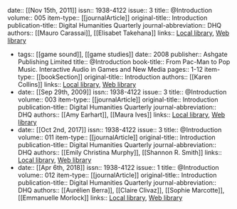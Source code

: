 date:: [[Nov 15th, 2011]]
issn:: 1938-4122
issue:: 3
title:: @Introduction
volume:: 005
item-type:: [[journalArticle]]
original-title:: Introduction
publication-title:: Digital Humanities Quarterly
journal-abbreviation:: DHQ
authors:: [[Mauro Carassai]], [[Elisabet Takehana]]
links:: [Local library](zotero://select/groups/2386895/items/SB5Q3MQG), [Web library](https://www.zotero.org/groups/2386895/items/SB5Q3MQG)

- tags:: [[game sound]], [[game studies]]
  date:: 2008
  publisher:: Ashgate Publishing Limited
  title:: @Introduction
  book-title:: From Pac-Man to Pop Music. Interactive Audio in Games and New Media
  pages:: 1-12
  item-type:: [[bookSection]]
  original-title:: Introduction
  authors:: [[Karen Collins]]
  links:: [Local library](zotero://select/groups/2386895/items/UMB6EJGV), [Web library](https://www.zotero.org/groups/2386895/items/UMB6EJGV)
- date:: [[Sep 29th, 2009]]
  issn:: 1938-4122
  issue:: 3
  title:: @Introduction
  volume:: 003
  item-type:: [[journalArticle]]
  original-title:: Introduction
  publication-title:: Digital Humanities Quarterly
  journal-abbreviation:: DHQ
  authors:: [[Amy Earhart]], [[Maura Ives]]
  links:: [Local library](zotero://select/groups/2386895/items/4F9Y4ZVT), [Web library](https://www.zotero.org/groups/2386895/items/4F9Y4ZVT)
- date:: [[Oct 2nd, 2017]]
  issn:: 1938-4122
  issue:: 3
  title:: @Introduction
  volume:: 011
  item-type:: [[journalArticle]]
  original-title:: Introduction
  publication-title:: Digital Humanities Quarterly
  journal-abbreviation:: DHQ
  authors:: [[Emily Christina Murphy]], [[Shannon R. Smith]]
  links:: [Local library](zotero://select/groups/2386895/items/6MN8XVL3), [Web library](https://www.zotero.org/groups/2386895/items/6MN8XVL3)
- date:: [[Apr 6th, 2018]]
  issn:: 1938-4122
  issue:: 1
  title:: @Introduction
  volume:: 012
  item-type:: [[journalArticle]]
  original-title:: Introduction
  publication-title:: Digital Humanities Quarterly
  journal-abbreviation:: DHQ
  authors:: [[Aurélien Berra]], [[Claire Clivaz]], [[Sophie Marcotte]], [[Emmanuelle Morlock]]
  links:: [Local library](zotero://select/groups/2386895/items/N66LKRCT), [Web library](https://www.zotero.org/groups/2386895/items/N66LKRCT)